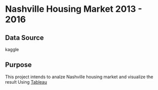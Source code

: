 # **Nashville Housing Market 2013 - 2016**

## **Data Source**
kaggle
## **Purpose**
This project intends to analze Nashville housing market and visualize the result Using [Tableau](https://public.tableau.com/views/nashvillehousing_17426548031230/Dashboard1?:language=en-US&publish=yes&:sid=&:redirect=auth&:display_count=n&:origin=viz_share_link)
